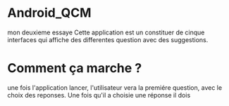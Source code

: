 ﻿# Android_QCM
mon deuxieme essaye
Cette application est un constituer de cinque interfaces qui affiche des differentes question avec des suggestions.
# Comment ça marche ?
une fois l'application lancer, l'utilisateur vera la premiére question, avec le choix des reponses.
Une fois qu'il a choisie une réponse il dois 
